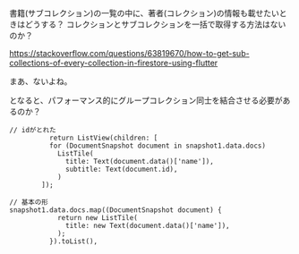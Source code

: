書籍(サブコレクション)の一覧の中に、著者(コレクション)の情報も載せたいときはどうする？
コレクションとサブコレクションを一括で取得する方法はないのか？

https://stackoverflow.com/questions/63819670/how-to-get-sub-collections-of-every-collection-in-firestore-using-flutter

まあ、ないよね。

となると、パフォーマンス的にグループコレクション同士を結合させる必要があるのか？

```
// idがとれた
          return ListView(children: [
          for (DocumentSnapshot document in snapshot1.data.docs)
            ListTile(
              title: Text(document.data()['name']),
              subtitle: Text(document.id),
            )
        ]);
```

```
// 基本の形
snapshot1.data.docs.map((DocumentSnapshot document) {
            return new ListTile(
              title: new Text(document.data()['name']),
            );
          }).toList(),

```
